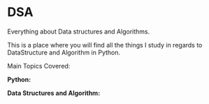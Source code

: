 # DSA
Everything about Data structures and Algorithms.

This is a place where you will find all the things I study in regards to DataStructure and Algorithm in Python.

Main Topics Covered:

**Python:**


**Data Structures and Algorithm:**
